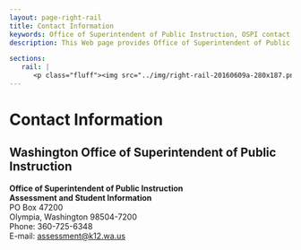```yaml
---
layout: page-right-rail
title: Contact Information
keywords: Office of Superintendent of Public Instruction, OSPI contact info, Washington Help Desk, WCAP contact info, phone number, e-mail
description: This Web page provides Office of Superintendent of Public Instruction (OSPI) and Washington Help Desk contact information.

sections:
   rail: |
      <p class="fluff"><img src="../img/right-rail-20160609a-280x187.png" /></p>
---
```


# Contact Information

## Washington Office of Superintendent of Public Instruction

**Office of Superintendent of Public Instruction<br />
Assessment and Student Information**<br />
PO Box 47200<br />
Olympia, Washington 98504-7200<br />
Phone: 360-725-6348<br />
E-mail: <a href="mailto:assessment@k12.wa.us">assessment@k12.wa.us</a>
